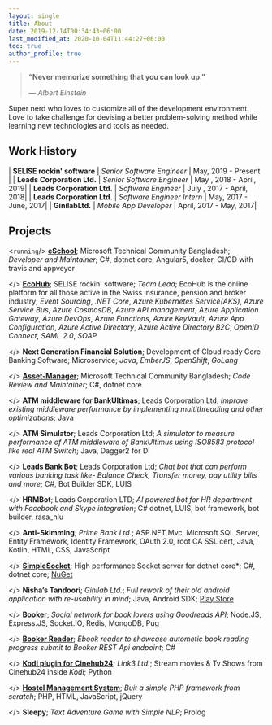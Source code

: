 ```yaml
---
layout: single
title: About
date: 2019-12-14T00:34:43+06:00
last_modified_at: 2020-10-04T11:44:27+06:00
toc: true
author_profile: true
---
```


> **“Never memorize something that you can look up.”**
>
> *― Albert Einstein*

Super nerd who loves to customize all of the development environment. Love to take challenge for devising a better problem-solving method while learning new technologies and tools as needed.

## Work History

| **SELISE rockin' software** | *Senior Software Engineer* | May, 2019 - Present |
| **Leads Corporation Ltd.** | *Senior Software Engineer* | May , 2018 - April, 2019|
| **Leads Corporation Ltd.** | *Software Engineer* | July , 2017 - April, 2018|
| **Leads Corporation Ltd.** | *Software Engineer Intern* | May, 2017 - June, 2017|
| **GinilabLtd.** | *Mobile App Developer* | April, 2017 - May, 2017|

## Projects

<`running`/> [**eSchool**](https://github.com/opencodefoundation/eschool); Microsoft Technical Community Bangladesh; *Developer and Maintainer*; C#, dotnet core, Angular5, docker, CI/CD with travis and appveyor

</> [**EcoHub**](https://www.myecohub.ch); SELISE rockin' software; *Team Lead*; EcoHub is the online platform for all those active in the Swiss insurance, pension and broker industry; *Event Sourcing*, *.NET Core*, *Azure Kubernetes Service(AKS)*, *Azure Service Bus*, *Azure CosmosDB*, *Azure API management*, *Azure Application Gateway*, *Azure DevOps*, *Azure Functions*, *Azure KeyVault*, *Azure App Configuration*, *Azure Active Directory*, *Azure Active Directory B2C*, 
*OpenID Connect*, *SAML 2.0*, *SOAP*

</> **Next Generation Financial Solution**; Development of Cloud ready Core Banking Software; Microservice; *Java*, *EmberJS*,  *OpenShift*, *GoLang* 

</> [**Asset-Manager**](https://github.com/opencodefoundation/asset-manager); Microsoft Technical Community Bangladesh; *Code Review and Maintainer*; C#, dotnet core

</> **ATM middleware for BankUltimas**; Leads Corporation Ltd; *Improve existing middleware performance by implementing multithreading and other optimizations*; Java

</> **ATM Simulator**; Leads Corporation Ltd; *A simulator to measure performance of ATM middleware of BankUltimus using ISO8583 protocol like real ATM Switch*; Java, Dagger2 for DI

</> **Leads Bank Bot**; Leads Corporation Ltd; *Chat bot that can perform various banking task like- Balance Check, Transfer money, pay utility bills and more*; C#, Bot Builder SDK, LUIS

</> **HRMBot**; Leads Corporation LTD; *AI powered bot for HR department with Facebook and Skype integration*; C# dotnet, LUIS, bot framework, bot builder, rasa_nlu

</> **Anti-Skimming**; *Prime Bank Ltd.*; ASP.NET Mvc, Microsoft SQL Server, Entity Framework, Identity Framework, OAuth 2.0, root CA SSL cert, Java, Kotlin, HTML, CSS, JavaScript

</> [**SimpleSocket**](https://github.com/ratanparai/SimpleSocket); High performance Socket server for dotnet core*; C#, dotnet core; [NuGet](https://www.nuget.org/packages/Ratan.SimpleSocket/)

</> **Nisha’s Tandoori**; *Ginilab Ltd.*; *Full rework of their old android application with re-usability in mind*; Java, Android SDK; [Play Store](https://play.google.com/store/apps/details?id=com.ginilab.nishastandoori&hl=en)

</> [**Booker**](https://github.com/ratanparai/booke); *Social network for book lovers using Goodreads API*; Node.JS, Express.JS, Socket.IO, Redis, MongoDB, Pug

</> [**Booker Reader**](https://github.com/ratanparai/booker-desktop); *Ebook reader to showcase autometic book reading progress submit to Booker REST Api endpoint*; C#

</> [**Kodi plugin for Cinehub24**](https://github.com/ratanparai/cinehub24); *Link3 Ltd.*; Stream movies & Tv Shows from Cinehub24 inside *Kodi*; Python

</> [**Hostel Management System**](https://github.com/ratanparai/Hostel-Management); *Buit a simple PHP framework from scratch*; PHP, HTML, JavaScript, jQuery

</> **Sleepy**; *Text Adventure Game with Simple NLP*; Prolog
